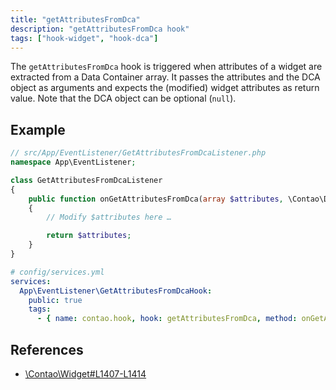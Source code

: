 ```yaml
---
title: "getAttributesFromDca"
description: "getAttributesFromDca hook"
tags: ["hook-widget", "hook-dca"]
---
```


The `getAttributesFromDca` hook is triggered when attributes of a widget are 
extracted from a Data Container array. It passes the attributes and the DCA object 
as arguments and expects the (modified) widget attributes as return value.
Note that the DCA object can be optional (`null`).

## Example

```php
// src/App/EventListener/GetAttributesFromDcaListener.php
namespace App\EventListener;

class GetAttributesFromDcaListener
{
    public function onGetAttributesFromDca(array $attributes, \Contao\DataContainer $dc = null): array
    {
        // Modify $attributes here …

        return $attributes;
    }
}
```

```yml
# config/services.yml
services:
  App\EventListener\GetAttributesFromDcaHook:
    public: true
    tags:
      - { name: contao.hook, hook: getAttributesFromDca, method: onGetAttributesFromDca }
```

## References

* [\Contao\Widget#L1407-L1414](https://github.com/contao/contao/blob/4.7.6/core-bundle/src/Resources/contao/library/Contao/Widget.php#L1407-L1414)
